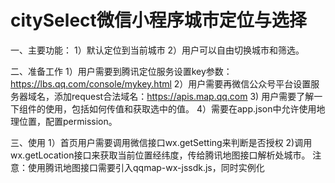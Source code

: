 # citySelect微信小程序城市定位与选择

一、主要功能：
1）默认定位到当前城市
2）用户可以自由切换城市和筛选。

二、准备工作
1）用户需要到腾讯定位服务设置key参数：https://lbs.qq.com/console/mykey.html
2）用户需要再微信公众号平台设置服务器域名，添加request合法域名：https://apis.map.qq.com
3) 用户需要了解一下组件的使用，包括如何传值和获取选中的值。
4）需要在app.json中允许使用地理位置，配置permission。


三、使用
1）首页用户需要调用微信接口wx.getSetting来判断是否授权
2)调用wx.getLocation接口来获取当前位置经纬度，传给腾讯地图接口解析处城市。
  注意：使用腾讯地图接口需要引入qqmap-wx-jssdk.js，同时实例化





